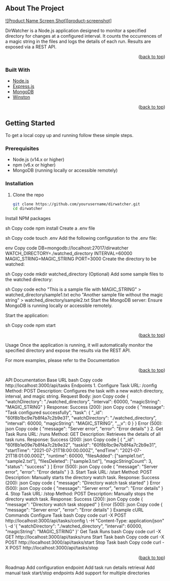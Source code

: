 ## About The Project

[![Product Name Screen Shot][product-screenshot]](https://example.com)

DirWatcher is a Node.js application designed to monitor a specified directory for changes at a configured interval. It counts the occurrences of a magic string in the files and logs the details of each run. Results are exposed via a REST API.

<p align="right">(<a href="#readme-top">back to top</a>)</p>

### Built With

* [Node.js](https://nodejs.org/)
* [Express.js](https://expressjs.com/)
* [MongoDB](https://www.mongodb.com/)
* [Winston](https://github.com/winstonjs/winston)

<p align="right">(<a href="#readme-top">back to top</a>)</p>

<!-- GETTING STARTED -->
## Getting Started

To get a local copy up and running follow these simple steps.

### Prerequisites

* Node.js (v14.x or higher)
* npm (v6.x or higher)
* MongoDB (running locally or accessible remotely)

### Installation

1. Clone the repo
   ```sh
   git clone https://github.com/yourusername/dirwatcher.git
   cd dirwatcher
Install NPM packages

sh
Copy code
npm install
Create a .env file

sh
Copy code
touch .env
Add the following configuration to the .env file:

env
Copy code
DB=mongodb://localhost:27017/dirwatcher
WATCH_DIRECTORY=./watched_directory
INTERVAL=60000
MAGIC_STRING=MAGIC_STRING
PORT=3000
Create the directory to be watched:

sh
Copy code
mkdir watched_directory
(Optional) Add some sample files to the watched directory:

sh
Copy code
echo "This is a sample file with MAGIC_STRING" > watched_directory/sample1.txt
echo "Another sample file without the magic string" > watched_directory/sample2.txt
Start the MongoDB server:
Ensure MongoDB is running locally or accessible remotely.

Start the application:

sh
Copy code
npm start
<p align="right">(<a href="#readme-top">back to top</a>)</p>
<!-- USAGE -->
Usage
Once the application is running, it will automatically monitor the specified directory and expose the results via the REST API.

For more examples, please refer to the Documentation

<p align="right">(<a href="#readme-top">back to top</a>)</p>
<!-- API DOCUMENTATION -->
API Documentation
Base URL
bash
Copy code
http://localhost:3000/api/tasks
Endpoints
1. Configure Task
URL: /config
Method: POST
Description: Configures the task with a new watch directory, interval, and magic string.
Request Body:
json
Copy code
{
  "watchDirectory": "./watched_directory",
  "interval": 60000,
  "magicString": "MAGIC_STRING"
}
Response:
Success (200):
json
Copy code
{
  "message": "Task configured successfully",
  "task": {
    "_id": "60f8b1bc9e7b8f4a7c2b9e31",
    "watchDirectory": "./watched_directory",
    "interval": 60000,
    "magicString": "MAGIC_STRING",
    "__v": 0
  }
}
Error (500):
json
Copy code
{
  "message": "Server error",
  "error": "Error details"
}
2. Get Task Runs
URL: /runs
Method: GET
Description: Retrieves the details of all task runs.
Response:
Success (200):
json
Copy code
[
  {
    "_id": "60f8b1e09e7b8f4a7c2b9e32",
    "taskId": "60f8b1bc9e7b8f4a7c2b9e31",
    "startTime": "2021-07-21T18:00:00.000Z",
    "endTime": "2021-07-21T18:01:00.000Z",
    "runtime": 60000,
    "filesAdded": ["sample1.txt", "sample2.txt"],
    "filesDeleted": ["sample3.txt"],
    "magicStringCount": 3,
    "status": "success"
  }
]
Error (500):
json
Copy code
{
  "message": "Server error",
  "error": "Error details"
}
3. Start Task
URL: /start
Method: POST
Description: Manually starts the directory watch task.
Response:
Success (200):
json
Copy code
{
  "message": "Directory watch task started"
}
Error (500):
json
Copy code
{
  "message": "Server error",
  "error": "Error details"
}
4. Stop Task
URL: /stop
Method: POST
Description: Manually stops the directory watch task.
Response:
Success (200):
json
Copy code
{
  "message": "Directory watch task stopped"
}
Error (500):
json
Copy code
{
  "message": "Server error",
  "error": "Error details"
}
Example cURL Commands
Configure Task
bash
Copy code
curl -X POST http://localhost:3000/api/tasks/config \
-H "Content-Type: application/json" \
-d '{
  "watchDirectory": "./watched_directory",
  "interval": 60000,
  "magicString": "MAGIC_STRING"
}'
Get Task Runs
bash
Copy code
curl -X GET http://localhost:3000/api/tasks/runs
Start Task
bash
Copy code
curl -X POST http://localhost:3000/api/tasks/start
Stop Task
bash
Copy code
curl -X POST http://localhost:3000/api/tasks/stop
<p align="right">(<a href="#readme-top">back to top</a>)</p>
<!-- ROADMAP -->
Roadmap
 Add configuration endpoint
 Add task run details retrieval
 Add manual task start/stop endpoints
 Add support for multiple directories
